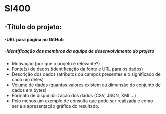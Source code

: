 # SI400

## -Título do projeto:

#### -URL para página no GitHub

##### -Identificação dos membros da equipe de desenvolvimento do projeto
- Motivação (por que o projeto é relevante?)
- Fonte(s) de dados (identificação da fonte e URL para os dados)
- Descrição dos dados (atributos ou campos presentes e o significado de cada um deles)
- Volume de dados (quantos valores existem ou dimensão do conjunto de dados em bytes)
- Formato de disponibilização dos dados (CSV, JSON, XML...)
- Pelo menos um exemplo de consulta que pode ser realizada e como seria a apresentação gráfica do resultado.
